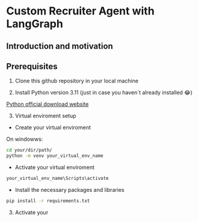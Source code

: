# Custom Recruiter Agent with LangGraph

## Introduction and motivation

## Prerequisites


1. Clone this github repository in your local machine


2. Install Python version 3.11 (just in case you haven´t already installed :joy:)

[Python official download website](https://www.python.org/downloads/)


3. Virtual enviroment setup

- Create your virtual enviroment

On windowws:
```sh
cd your/dir/path/
python -m venv your_virtual_env_name
```
- Activate your virtual enviroment
```bash
your_virtual_env_name\Scripts\activate
```
- Install the necessary packages and libraries
```sh
pip install -r requirements.txt
```
3. Activate your



